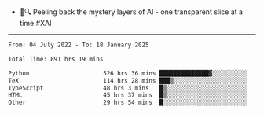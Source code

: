 - 🧅🔍 Peeling back the mystery layers of AI - one transparent slice at a time #XAI

---

<!--START_SECTION:waka-->

```txt
From: 04 July 2022 - To: 18 January 2025

Total Time: 891 hrs 19 mins

Python                     526 hrs 36 mins ██████████████▓░░░░░░░░░░   59.08 %
TeX                        114 hrs 28 mins ███▒░░░░░░░░░░░░░░░░░░░░░   12.84 %
TypeScript                 48 hrs 3 mins   █▒░░░░░░░░░░░░░░░░░░░░░░░   05.39 %
HTML                       45 hrs 37 mins  █▒░░░░░░░░░░░░░░░░░░░░░░░   05.12 %
Other                      29 hrs 54 mins  █░░░░░░░░░░░░░░░░░░░░░░░░   03.36 %
```

<!--END_SECTION:waka-->
